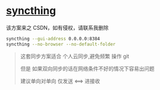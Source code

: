 # [syncthing](https://syncthing.net/)

该方案来之 CSDN，如有侵权，请联系我删除

```bash
syncthing --gui-address 0.0.0.0:8384
syncthing --no-browser --no-default-folder
```

> 这套同步方案适合 个人云同步,避免频繁 操作 git
> 
> 但是 如果双向同步的话在网络条件不好的情况下容易出问题
> 
> 建议单向对单向 仅发送 <==> 进接收